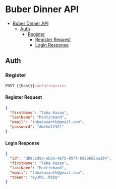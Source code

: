 # Buber Dinner API

- [Buber Dinner API](#buber-dinner-api)
  - [Auth](#auth)
    - [Register](#register)
      - [Register Request](#register-request)
      - [Login Response](#login-response)

## Auth

### Register

```js
POST {{host}}/auth/register
```

#### Register Request

```json
{
  "firstName": "Taha Kazan",
  "lastName": "Mantinband",
  "email": "tahakazantk@gmail.com",
  "password": "Amiko1232!"
}
```

#### Login Response

```json
{
  "id": "d89c2d9a-eb3e-4875-95ff-b920655aa104",
  "firstName": "Taha Kazan",
  "lastName": "Mantinband",
  "email": "tahakazantk@gmail.com",
  "token": "eyJhb..hbbQ"
}
```
